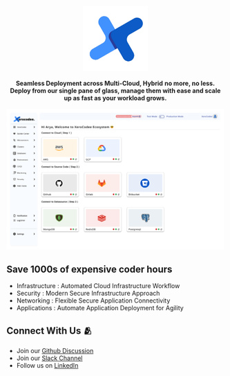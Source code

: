 <br />
<p align="center">
    <a href="https://xerocodee.com/" target="_blank"><img width="150" height="150" src="logo.png" alt="XeroCodee Logo"></a>
    <br />
    <br />
    <b>Seamless Deployment across Multi-Cloud, Hybrid</b>
    <b>no more, no less. Deploy from our single pane of glass, manage them with ease and scale up as fast as your workload grows.</b>
    <br />
    <br />
    <a href="https://xerocodee.com/"><img width="800" height=auto src="dashboard.svg" alt="Visit the XeroCodee repo"></a>
</p>

<h2>Save 1000s of expensive coder hours</h2>

<ul>
    <li>Infrastructure : Automated Cloud Infrastructure Workflow</li>
    <li>Security : Modern Secure Infrastructure Approach</li>
    <li>Networking : Flexible Secure Application Connectivity</li>
    <li>Applications : Automate Application Deployment for Agility</li>
</ul>

<h2>Connect With Us 🫂</h2>
<ul>
    <li>Join our <a href="https://github.com/orgs/xerocodee/discussions">Github Discussion</a></li>
    <li>Join our <a href="https://join.slack.com/t/xerocodee-workspace/shared_invite/zt-1u40v2902-1YLQZsCLUw8bN9dHa3Zudw">Slack Channel</a></li>
    <li>Follow us on <a href="https://www.linkedin.com/company/xerocodee/">LinkedIn</a></li>
</ul>